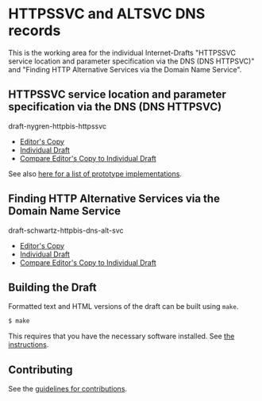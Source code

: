 #  HTTPSSVC and ALTSVC DNS records

This is the working area for the individual Internet-Drafts "HTTPSSVC service location and parameter specification via the DNS (DNS HTTPSVC)" and "Finding HTTP Alternative Services via the Domain Name Service".

## HTTPSSVC service location and parameter specification via the DNS (DNS HTTPSVC)

draft-nygren-httpbis-httpssvc

* [Editor's Copy](https://MikeBishop.github.io/dns-alt-svc/#go.draft-nygren-httpbis-httpssvc-latest.html)
* [Individual Draft](https://datatracker.ietf.org/doc/draft-nygren-httpbis-httpssvc/)
* [Compare Editor's Copy to Individual Draft](https://MikeBishop.github.io/dns-alt-svc/#go.draft-nygren-httpbis-httpssvc-latest.diff)

See also [here for a list of prototype implementations](httpssvc-implementations.md).

## Finding HTTP Alternative Services via the Domain Name Service

draft-schwartz-httpbis-dns-alt-svc

* [Editor's Copy](https://MikeBishop.github.io/dns-alt-svc/#go.draft-schwartz-httpbis-dns-alt-svc-latest.html)
* [Individual Draft](https://tools.ietf.org/html/draft-schwartz-httpbis-dns-alt-svc-latest)
* [Compare Editor's Copy to Individual Draft](https://MikeBishop.github.io/dns-alt-svc/#go.draft-schwartz-httpbis-dns-alt-svc-latest.diff)

## Building the Draft

Formatted text and HTML versions of the draft can be built using `make`.

```sh
$ make
```

This requires that you have the necessary software installed.  See
[the instructions](https://github.com/martinthomson/i-d-template/blob/master/doc/SETUP.md).


## Contributing

See the
[guidelines for contributions](https://github.com/MikeBishop/dns-alt-svc/blob/master/CONTRIBUTING.md).
